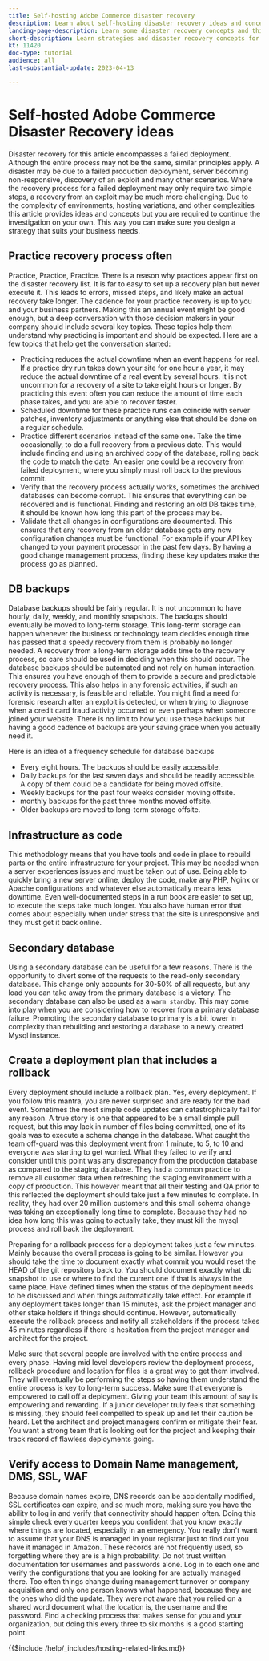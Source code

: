 ```yaml
---
title: Self-hosting Adobe Commerce disaster recovery
description: Learn about self-hosting disaster recovery ideas and concepts and best practices to consider.
landing-page-description: Learn some disaster recovery concepts and things to consider when hosting Adobe Commerce on your own.
short-description: Learn strategies and disaster recovery concepts for hosting Adobe Commerce yourself.
kt: 11420
doc-type: tutorial
audience: all
last-substantial-update: 2023-04-13

---
```


# Self-hosted Adobe Commerce Disaster Recovery ideas

Disaster recovery for this article encompasses a failed deployment. Although the entire process may not be the same, similar principles apply. A disaster may be due to a failed production deployment, server becoming non-responsive, discovery of an exploit and many other scenarios. Where the recovery process for a failed deployment may only require two simple steps, a recovery from an exploit may be much more challenging. Due to the complexity of environments, hosting variations, and other complexities this article provides ideas and concepts but you are required to continue the investigation on your own. This way you can make sure you design a strategy that suits your business needs.

## Practice recovery process often

Practice, Practice, Practice. There is a reason why practices appear first on the disaster recovery list. It is far to easy to set up a recovery plan but never execute it. This leads to errors, missed steps, and likely make an actual recovery take longer. The cadence for your practice recovery is up to you and your business partners. Making this an annual event might be good enough, but a deep conversation with those decision makers in your company should include several key topics. These topics help them understand why practicing is important and should be expected. Here are a few topics that help get the conversation started:

* Practicing reduces the actual downtime when an event happens for real. If a practice dry run takes down your site for one hour a year, it may reduce the actual downtime of a real event by several hours. It is not uncommon for a recovery of a site to take eight hours or longer. By practicing this event often you can reduce the amount of time each phase takes, and you are able to recover faster.
* Scheduled downtime for these practice runs can coincide with server patches, inventory adjustments or anything else that should be done on a regular schedule.
* Practice different scenarios instead of the same one. Take the time occasionally, to do a full recovery from a previous date. This would include finding and using an archived copy of the database, rolling back the code to match the date. An easier one could be a recovery from failed deployment, where you simply must roll back to the previous commit.
* Verify that the recovery process actually works, sometimes the archived databases can become corrupt. This ensures that everything can be recovered and is functional. Finding and restoring an old DB takes time, it should be known how long this part of the process may be.
* Validate that all changes in configurations are documented. This ensures that any recovery from an older database gets any new configuration changes must be functional. For example if your API key changed to your payment processor in the past few days. By having a good change management process, finding these key updates make the process go as planned.

## DB backups

Database backups should be fairly regular. It is not uncommon to have hourly, daily, weekly, and monthly snapshots. The backups should eventually be moved to long-term storage. This long-term storage can happen whenever the business or technology team decides enough time has passed that a speedy recovery from them is probably no longer needed. A recovery from a long-term storage adds time to the recovery process, so care should be used in deciding when this should occur. The database backups should be automated and not rely on human interaction. This ensures you have enough of them to provide a secure and predictable recovery process. This also helps in any forensic activities, if such an activity is necessary, is feasible and reliable. You might find a need for forensic research after an exploit is detected, or when trying to diagnose when a credit card fraud activity occurred or even perhaps when someone joined your website. There is no limit to how you use these backups but having a good cadence of backups are your saving grace when you actually need it.

Here is an idea of a frequency schedule for database backups

* Every eight hours. The backups should be easily accessible.
* Daily backups for the last seven days and should be readily accessible. A copy of them could be a candidate for being moved offsite.
* Weekly backups for the past four weeks consider moving offsite.
* monthly backups for the past three months moved offsite.
* Older backups are moved to long-term storage offsite.

## Infrastructure as code

This methodology means that you have tools and code in place to rebuild parts or the entire infrastructure for your project. This may be needed when a server experiences issues and must be taken out of use. Being able to quickly bring a new server online, deploy the code, make any PHP, Nginx or Apache configurations and whatever else automatically means less downtime. Even well-documented steps in a run book are easier to set up, to execute the steps take much longer. You also have human error that comes about especially when under stress that the site is unresponsive and they must get it back online. 

## Secondary database 

Using a secondary database can be useful for a few reasons. There is the opportunity to divert some of the requests to the read-only secondary database. This change only accounts for 30-50% of all requests, but any load you can take away from the primary database is a victory. The secondary database can also be used as a `warm standby`. This may come into play when you are considering how to recover from a primary database failure. Promoting the secondary database to primary is a bit lower in complexity than rebuilding and restoring a database to a newly created Mysql instance.

## Create a deployment plan that includes a rollback

Every deployment should include a rollback plan. Yes, every deployment. If you follow this mantra, you are never surprised and are ready for the bad event. Sometimes the most simple code updates can catastrophically fail for any reason. A true story is one that appeared to be a small simple pull request, but this may lack in number of files being committed, one of its goals was to execute a schema change in the database. What caught the team off-guard was this deployment went from 1 minute, to 5, to 10 and everyone was starting to get worried. What they failed to verify and consider until this point was any discrepancy from the production database as compared to the staging database. They had a common practice to remove all customer data when refreshing the staging environment with a copy of production. This however meant that all their testing and QA prior to this reflected the deployment should take just a few minutes to complete. In reality, they had over 20 million customers and this small schema change was taking an exceptionally long time to complete. Because they had no idea how long this was going to actually take, they must kill the mysql process and roll back the deployment. 

Preparing for a rollback process for a deployment takes just a few minutes. Mainly because the overall process is going to be similar. However you should take the time to document exactly what commit you would reset the HEAD of the git repository back to. You should document exactly what db snapshot to use or where to find the current one if that is always in the same place. Have defined times when the status of the deployment needs to be discussed and when things automatically take effect. For example if any deployment takes longer than 15 minutes, ask the project manager and other stake holders if things should continue. However, automatically execute the rollback process and notify all stakeholders if the process takes 45 minutes regardless if there is hesitation from the project manager and architect for the project.

Make sure that several people are involved with the entire process and every phase. Having mid level developers review the deployment process, rollback procedure and location for files is a great way to get them involved. They will eventually be performing the steps so having them understand the entire process is key to long-term success. Make sure that everyone is empowered to call off a deployment. Giving your team this amount of say is empowering and rewarding. If a junior developer truly feels that something is missing, they should feel compelled to speak up and let their caution be heard. Let the architect and project managers confirm or mitigate their fear. You want a strong team that is looking out for the project and keeping their track record of flawless deployments going.

## Verify access to Domain Name management, DMS, SSL, WAF 

Because domain names expire, DNS records can be accidentally modified, SSL certificates can expire, and so much more, making sure you have the ability to log in and verify that connectivity should happen often. Doing this simple check every quarter keeps you confident that you know exactly where things are located, especially in an emergency. You really don't want to assume that your DNS is managed in your registrar just to find out you have it managed in Amazon. These records are not frequently used, so forgetting where they are is a high probability. Do not trust written documentation for usernames and passwords alone. Log in to each one and verify the configurations that you are looking for are actually managed there. Too often things change during management turnover or company acquisition and only one person knows what happened, because they are the ones who did the update. They were not aware that you relied on a shared word document what the location is, the username and the password. Find a checking process that makes sense for you and your organization, but doing this every three to six months is a good starting point.

{{$include /help/_includes/hosting-related-links.md}}
